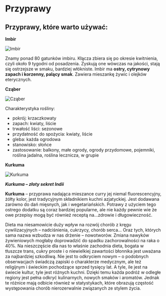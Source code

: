 # Przyprawy

## Przyprawy, które warto używać:

**Imbir**

![Imbir](http://www.fronda.pl/site_media/media/uploads/article/z10592117qimbir.jpg)

Znamy ponad 80 gatunków imbiru. Kłącza zbiera się po okresie kwitnienia,
czyli około 9 tygodni od posadzenia. Zyskują one wówczas na jakości, stają się ostrzejsze w smaku,
bardziej włókniste. Imbir ma **ostry, cytrynowy zapach i korzenny, palący smak**.
Zawiera mieszankę żywic i olejków eterycznych.

**Cząber**

![Cząber](http://www.zielonyogrodek.pl/images/media2/2566Czaber_ogrodowy_(Satureja_hortensis).jpg)

Charakterystyka rośliny:
* pokrój: krzaczkowaty
* zapach: kwiaty, liście
* trwałość liści: sezonowe
* przydatność do spożycia: kwiaty, liście
* gleba: każda ogrodowa
* stanowisko: słońce
* zastosowanie: balkony, małe ogrody, ogrody przydomowe, pojemniki, roślina jadalna, roślina lecznicza, w grupie

**Kurkuma**

![Kurkuma](http://f7dobry.pl/wp-content/uploads/2016/05/g.jpg)

***Kurkuma – złoty sekret Indii***

**Kurkuma** – przyprawa nadająca mieszance curry jej niemal fluorescencyjny, żółty kolor, jest tradycyjnym składnikiem kuchni azjatyckiej. Jest dodawana zarówno do dań mięsnych, jak i wegetariańskich. Potrawy z użyciem tego ostrego dodatku są coraz bardziej popularne, ale nie każdy pewnie wie że owe przepisy mogą być również receptą na…zdrowie i długowieczność.

Dieta ma niesamowicie duży wpływ na rozwój chorób z kręgu cywilizacyjnych – nadciśnienia, cukrzycy, chorób serca… Oraz tych, których sama nazwa wzbudza w nas drżenie – nowotworów. Zmiana nawyków żywieniowych mogłaby doprowadzić do spadku zachorowalności na raka o 40%. Na nieszczęście dla nas to właśnie zachodnia dieta, bogata w tłuszcze trans, cukry proste i o niewielkiej zawartości błonnika jest uważana za najbardziej szkodliwą. Nie jest to odkryciem nowym – o podobnych obserwacjach świadczą zapiski o charakterze medycznym, ale też religijnym i świeckim pochodzące sprzed tysięcy lat. A tyle, ile jest na świecie kultur, tyle jest różnych kuchni. Dzięki temu każda podróż w odległe regiony jest pełna odkryć kulinarnych, nowych smaków i aromatów. Jednak te różnice mają odbicie również w statystykach, które obrazują częstość występowania chorób nierozerwalnie związanych ze stylem życia.
